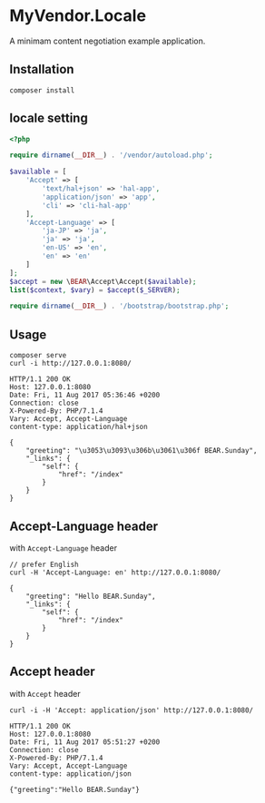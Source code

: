 # MyVendor.Locale

A minimam content negotiation example application.

## Installation

    composer install

## locale setting

```php
<?php

require dirname(__DIR__) . '/vendor/autoload.php';

$available = [
    'Accept' => [
        'text/hal+json' => 'hal-app',
        'application/json' => 'app',
        'cli' => 'cli-hal-app'
    ],
    'Accept-Language' => [
        'ja-JP' => 'ja',
        'ja' => 'ja',
        'en-US' => 'en',
        'en' => 'en'
    ]
];
$accept = new \BEAR\Accept\Accept($available);
list($context, $vary) = $accept($_SERVER);

require dirname(__DIR__) . '/bootstrap/bootstrap.php';

```
## Usage

```
composer serve
curl -i http://127.0.0.1:8080/
```


```
HTTP/1.1 200 OK
Host: 127.0.0.1:8080
Date: Fri, 11 Aug 2017 05:36:46 +0200
Connection: close
X-Powered-By: PHP/7.1.4
Vary: Accept, Accept-Language
content-type: application/hal+json

{
    "greeting": "\u3053\u3093\u306b\u3061\u306f BEAR.Sunday",
    "_links": {
        "self": {
            "href": "/index"
        }
    }
}
```

## Accept-Language header

with `Accept-Language` header

```
// prefer English
curl -H 'Accept-Language: en' http://127.0.0.1:8080/
```

```
{
    "greeting": "Hello BEAR.Sunday",
    "_links": {
        "self": {
            "href": "/index"
        }
    }
}
```

## Accept header

with `Accept` header

```
curl -i -H 'Accept: application/json' http://127.0.0.1:8080/
```

```
HTTP/1.1 200 OK
Host: 127.0.0.1:8080
Date: Fri, 11 Aug 2017 05:51:27 +0200
Connection: close
X-Powered-By: PHP/7.1.4
Vary: Accept, Accept-Language
content-type: application/json

{"greeting":"Hello BEAR.Sunday"}

```
